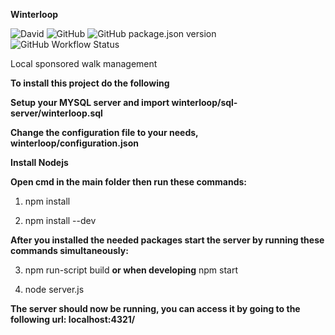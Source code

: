 **Winterloop**

![David](https://img.shields.io/david/semvis123/winterloop)
![GitHub](https://img.shields.io/github/license/semvis123/winterloop)
![GitHub package.json version](https://img.shields.io/github/package-json/v/semvis123/winterloop)
![GitHub Workflow Status](https://img.shields.io/github/workflow/status/semvis123/winterloop/Node.js%20CI)

Local sponsored walk management

**To install this project do the following**


**Setup your MYSQL server and import winterloop/sql-server/winterloop.sql**

**Change the configuration file to your needs, winterloop/configuration.json**


**Install Nodejs**

**Open cmd in the main folder then run these commands:**

1) npm install

2) npm install --dev



**After you installed the needed packages start the server by running these commands simultaneously:**

3) npm run-script build **or when developing** npm start

4) node server.js


**The server should now be running, you can access it by going to the following url: localhost:4321/**
